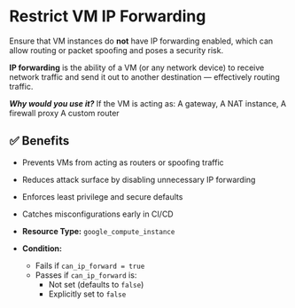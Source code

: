 # **Restrict VM IP Forwarding**
Ensure that VM instances do **not** have IP forwarding enabled, which can allow routing or packet spoofing and poses a security risk.

**IP forwarding** is the ability of a VM (or any network device) to receive network traffic and send it out to another destination — effectively routing traffic.
 
***Why would you use it?***
   If the VM is acting as:
    A gateway,
      A NAT instance,
      A firewall proxy
A custom router
## ✅ Benefits

- Prevents VMs from acting as routers or spoofing traffic
- Reduces attack surface by disabling unnecessary IP forwarding
- Enforces least privilege and secure defaults
- Catches misconfigurations early in CI/CD

- **Resource Type:** `google_compute_instance`
- **Condition:** 
  - Fails if `can_ip_forward = true`
  - Passes if `can_ip_forward` is:
    - Not set (defaults to `false`)
    - Explicitly set to `false`


